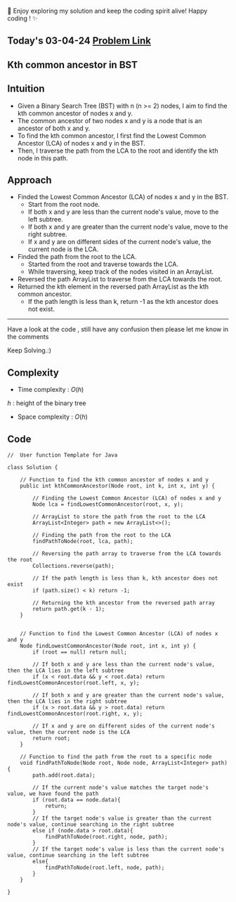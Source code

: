 🚀 Enjoy exploring my solution and keep the coding spirit alive! Happy coding ! ✨

## Today's 03-04-24 [Problem Link](https://www.geeksforgeeks.org/problems/kth-common-ancestor-in-bst/1)
## Kth common ancestor in BST

## Intuition
-  Given a Binary Search Tree (BST) with n (n >= 2) nodes, I aim to find the kth common ancestor of nodes x and y.
- The common ancestor of two nodes x and y is a node that is an ancestor of both x and y.
- To find the kth common ancestor, I first find the Lowest Common Ancestor (LCA) of nodes x and y in the BST.
- Then, I traverse the path from the LCA to the root and identify the kth node in this path.

## Approach
- Finded the Lowest Common Ancestor (LCA) of nodes x and y in the BST.
   - Start from the root node.
   - If both x and y are less than the current node's value, move to the left subtree.
   - If both x and y are greater than the current node's value, move to the right subtree.
   - If x and y are on different sides of the current node's value, the current node is the LCA.
- Finded the path from the root to the LCA.
   - Started from the root and traverse towards the LCA.
   - While traversing, keep track of the nodes visited in an ArrayList.
- Reversed the path ArrayList to traverse from the LCA towards the root.
- Returned the kth element in the reversed path ArrayList as the kth common ancestor.
   - If the path length is less than k, return -1 as the kth ancestor does not exist.

---
Have a look at the code , still have any confusion then please let me know in the comments

Keep Solving.:)

## Complexity
- Time complexity : $O(h)$
<!-- Add your time complexity here, e.g. $$O())$$ -->
$h$ : height of the binary tree

- Space complexity : $O(h)$
<!-- Add your space complexity here, e.g. $$O(n)$$ -->

## Code

```
//  User function Template for Java

class Solution {
    
    // Function to find the kth common ancestor of nodes x and y
    public int kthCommonAncestor(Node root, int k, int x, int y) {
        
        // Finding the Lowest Common Ancestor (LCA) of nodes x and y
        Node lca = findLowestCommonAncestor(root, x, y);
        
        // ArrayList to store the path from the root to the LCA
        ArrayList<Integer> path = new ArrayList<>();
        
        // Finding the path from the root to the LCA
        findPathToNode(root, lca, path);
        
        // Reversing the path array to traverse from the LCA towards the root
        Collections.reverse(path);

        // If the path length is less than k, kth ancestor does not exist
        if (path.size() < k) return -1;

        // Returning the kth ancestor from the reversed path array
        return path.get(k - 1);
    }
    
    
    // Function to find the Lowest Common Ancestor (LCA) of nodes x and y
    Node findLowestCommonAncestor(Node root, int x, int y) {
        if (root == null) return null;

        // If both x and y are less than the current node's value, then the LCA lies in the left subtree
        if (x < root.data && y < root.data) return findLowestCommonAncestor(root.left, x, y);

        // If both x and y are greater than the current node's value, then the LCA lies in the right subtree
        if (x > root.data && y > root.data) return findLowestCommonAncestor(root.right, x, y);

        // If x and y are on different sides of the current node's value, then the current node is the LCA
        return root;
    }

    // Function to find the path from the root to a specific node
    void findPathToNode(Node root, Node node, ArrayList<Integer> path) {
        path.add(root.data);
        
        // If the current node's value matches the target node's value, we have found the path
        if (root.data == node.data){
            return;
        }
        // If the target node's value is greater than the current node's value, continue searching in the right subtree
        else if (node.data > root.data){
            findPathToNode(root.right, node, path);
        }
        // If the target node's value is less than the current node's value, continue searching in the left subtree
        else{
            findPathToNode(root.left, node, path);
        }
    }

}
```